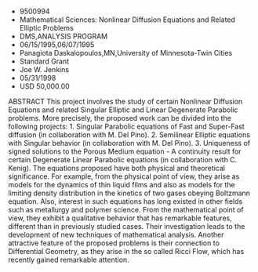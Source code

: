 
* 9500994
* Mathematical Sciences: Nonlinear Diffusion Equations and Related Elliptic Problems
* DMS,ANALYSIS PROGRAM
* 06/15/1995,06/07/1995
* Panagiota Daskalopoulos,MN,University of Minnesota-Twin Cities
* Standard Grant
* Joe W. Jenkins
* 05/31/1998
* USD 50,000.00

ABSTRACT This project involves the study of certain Nonlinear Diffusion
Equations and related Singular Elliptic and Linear Degenerate Parabolic
problems. More precisely, the proposed work can be divided into the following
projects: 1. Singular Parabolic equations of Fast and Super-Fast diffusion (in
collaboration with M. Del Pino). 2. Semilinear Elliptic equations with Singular
behavior (in collaboration with M. Del Pino). 3. Uniqueness of signed solutions
to the Porous Medium equation - A continuity result for certain Degenerate
Linear Parabolic equations (in collaboration with C. Kenig). The equations
proposed have both physical and theoretical significance. For example, from the
physical point of view, they arise as models for the dynamics of thin liquid
films and also as models for the limiting density distribution in the kinetics
of two gases obeying Boltzmann equation. Also, interest in such equations has
long existed in other fields such as metallurgy and polymer science. From the
mathematical point of view, they exhibit a qualitative behavior that has
remarkable features, different than in previously studied cases. Their
investigation leads to the development of new techniques of mathematical
analysis. Another attractive feature of the proposed problems is their
connection to Differential Geometry, as they arise in the so called Ricci Flow,
which has recently gained remarkable attention.
